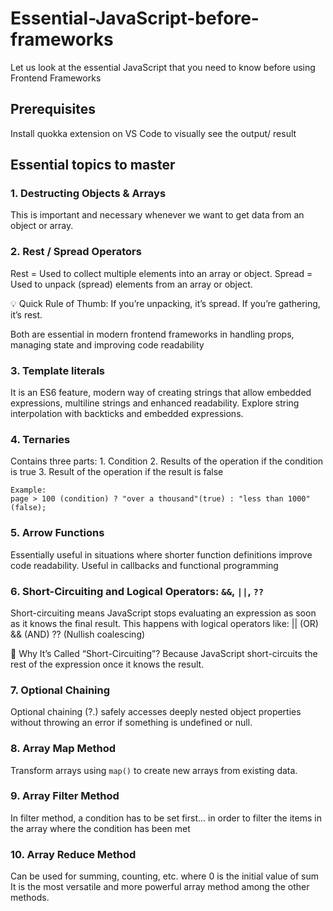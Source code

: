 # Essential-JavaScript-before-frameworks
Let us look at the essential JavaScript that you need to know before using Frontend Frameworks

## Prerequisites 
Install quokka extension on VS Code to visually see the output/ result

## Essential topics to master

### 1. Destructing Objects & Arrays
This is important and necessary whenever we want to get data from an object or array.

### 2. Rest / Spread Operators
Rest = Used to collect multiple elements into an array or object.
Spread = Used to unpack (spread) elements from an array or object.

💡 Quick Rule of Thumb:
If you’re unpacking, it’s spread.
If you’re gathering, it’s rest.

Both are essential in modern frontend frameworks in handling props, managing state and improving code readability

### 3. Template literals 
It is an ES6 feature, modern way of creating strings that allow embedded expressions, multiline strings and enhanced readability.
Explore string interpolation with backticks and embedded expressions.

### 4. Ternaries
Contains three parts:
    1. Condition
    2. Results of the operation if the condition is true
    3. Result of the operation if the result is false

    Example:
    page > 100 (condition) ? "over a thousand"(true) : "less than 1000"(false);

### 5. Arrow Functions
Essentially useful in situations where shorter function definitions improve code readability.
Useful in callbacks and functional programming

### 6. Short-Circuiting and Logical Operators: `&&`, `||`, `??` 
Short-circuiting means JavaScript stops evaluating an expression as soon as it knows the final result.
This happens with logical operators like:
    || (OR)
    && (AND)
    ?? (Nullish coalescing)

🧠 Why It’s Called “Short-Circuiting”?
Because JavaScript short-circuits the rest of the expression once it knows the result.

### 7. Optional Chaining 
Optional chaining (?.) safely accesses deeply nested object properties without throwing an error if something is undefined or null.

### 8. Array Map Method
Transform arrays using `map()` to create new arrays from existing data.

### 9. Array Filter Method
In filter method, a condition has to be set first... in order to filter the items in the array where the condition has been met

### 10. Array Reduce Method
Can be used for summing, counting, etc. where 0 is the initial value of sum
It is the most versatile and more powerful array method among the other methods.
